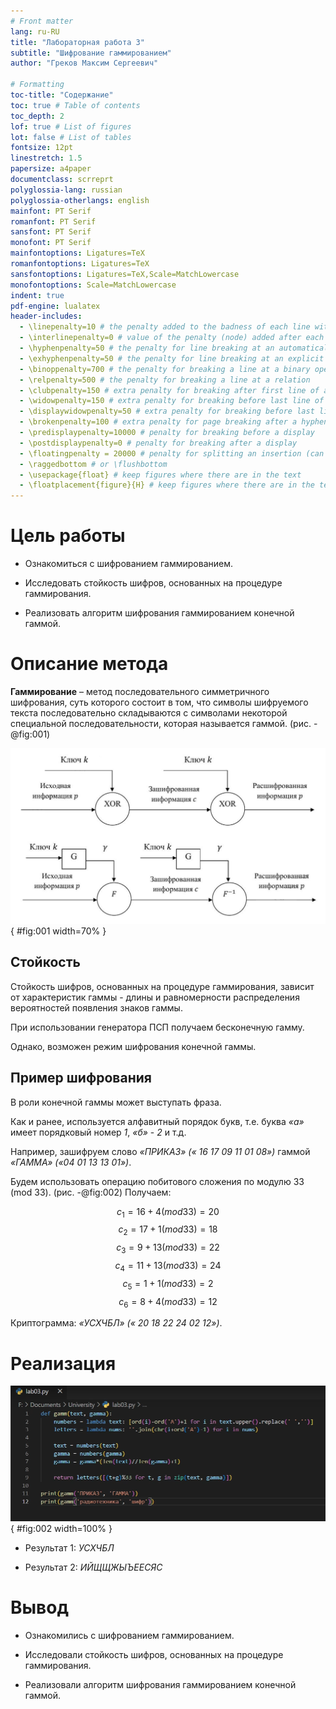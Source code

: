 ```yaml
---
# Front matter
lang: ru-RU
title: "Лабораторная работа 3"
subtitle: "Шифрование гаммированием" 
author: "Греков Максим Сергеевич"

# Formatting
toc-title: "Содержание"
toc: true # Table of contents
toc_depth: 2
lof: true # List of figures
lot: false # List of tables
fontsize: 12pt
linestretch: 1.5
papersize: a4paper
documentclass: scrreprt
polyglossia-lang: russian
polyglossia-otherlangs: english
mainfont: PT Serif
romanfont: PT Serif
sansfont: PT Serif
monofont: PT Serif
mainfontoptions: Ligatures=TeX
romanfontoptions: Ligatures=TeX
sansfontoptions: Ligatures=TeX,Scale=MatchLowercase
monofontoptions: Scale=MatchLowercase
indent: true
pdf-engine: lualatex
header-includes:
  - \linepenalty=10 # the penalty added to the badness of each line within a paragraph (no associated penalty node) Increasing the value makes tex try to have fewer lines in the paragraph.
  - \interlinepenalty=0 # value of the penalty (node) added after each line of a paragraph.
  - \hyphenpenalty=50 # the penalty for line breaking at an automatically inserted hyphen
  - \exhyphenpenalty=50 # the penalty for line breaking at an explicit hyphen
  - \binoppenalty=700 # the penalty for breaking a line at a binary operator
  - \relpenalty=500 # the penalty for breaking a line at a relation
  - \clubpenalty=150 # extra penalty for breaking after first line of a paragraph
  - \widowpenalty=150 # extra penalty for breaking before last line of a paragraph
  - \displaywidowpenalty=50 # extra penalty for breaking before last line before a display math
  - \brokenpenalty=100 # extra penalty for page breaking after a hyphenated line
  - \predisplaypenalty=10000 # penalty for breaking before a display
  - \postdisplaypenalty=0 # penalty for breaking after a display
  - \floatingpenalty = 20000 # penalty for splitting an insertion (can only be split footnote in standard LaTeX)
  - \raggedbottom # or \flushbottom
  - \usepackage{float} # keep figures where there are in the text
  - \floatplacement{figure}{H} # keep figures where there are in the text
---
```


# Цель работы 

- Ознакомиться с шифрованием гаммированием.

- Исследовать стойкость шифров, основанных на процедуре гаммирования.

- Реализовать алгоритм шифрования гаммированием конечной гаммой.

# Описание метода

**Гаммирование** – метод последовательного симметричного шифрования, суть которого состоит в том, что символы шифруемого текста последовательно складываются с символами некоторой специальной последовательности, которая называется гаммой. (рис. -@fig:001)

![Гаммирование](image/image1.png){ #fig:001 width=70% }

## Стойкость

Стойкость шифров, основанных на процедуре гаммирования, зависит от характеристик гаммы - длины и равномерности распределения вероятностей появления знаков гаммы.

При использовании генератора ПСП получаем бесконечную гамму. 

Однако, возможен режим шифрования конечной гаммы. 

## Пример шифрования

В роли конечной гаммы может выступать фраза. 

Как и ранее, используется алфавитный порядок букв, т.е. буква _«а»_ имеет порядковый номер _1_, _«б»_ - _2_ и т.д.

Например, зашифруем слово _«ПРИКАЗ» (« 16 17 09 11 01 08»)_ гаммой _«ГАММА» («04 01 13 13 01»)_. 

Будем использовать операцию побитового сложения по модулю 33 (mod 33). (рис. -@fig:002) Получаем:

$$c_1 = 16 + 4(mod 33) = 20$$
$$c_2 = 17 + 1(mod 33) = 18$$
$$c_3 = 9 + 13(mod 33) = 22$$
$$c_4 = 11 + 13(mod 33) = 24$$
$$c_5 = 1 + 1(mod 33) = 2$$
$$c_6 = 8 + 4(mod 33) = 12$$

Криптограмма: _«УСХЧБЛ» (« 20 18 22 24 02 12»)_. 

# Реализация

![Реализация на Python](image/image2.png){ #fig:002 width=100% }

- Результат 1: _УСХЧБЛ_

- Результат 2: _ИЙЩЩЖЫЪЕЕСЯС_

# Вывод

- Ознакомились с шифрованием гаммированием.

- Исследовали стойкость шифров, основанных на процедуре гаммирования.

- Реализовали алгоритм шифрования гаммированием конечной гаммой.